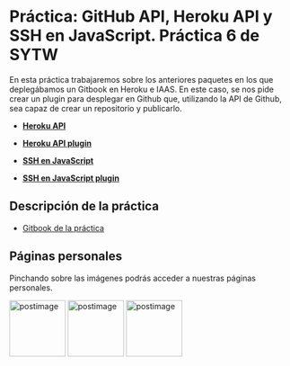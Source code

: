 # Práctica: GitHub API, Heroku API y SSH en JavaScript. Práctica 6 de SYTW
En esta práctica trabajaremos sobre los anteriores paquetes en los que deplegábamos un Gitbook en Heroku e IAAS.
En este caso, se nos pide crear un plugin para desplegar en Github que, utilizando la API de Github, sea capaz de crear un repositorio y publicarlo.

* **[Heroku API](https://github.com/ULL-ESIT-SYTW-1617/gitbook-start-heroku-rafadanipedro)**
* **[Heroku API plugin](https://github.com/ULL-ESIT-SYTW-1617/practica-plugins-heroku-rafadanipedro)**

* **[SSH en JavaScript](https://github.com/ULL-ESIT-SYTW-1617/gitbook-start-iaas-ull-es-rafadanipedro)**
* **[SSH en JavaScript plugin](https://github.com/ULL-ESIT-SYTW-1617/nueva-funcionalidad-para-el-paquete-npm-plugins-rafadanipedro)**

## Descripción de la práctica
 * [Gitbook de la práctica](https://casianorodriguezleon.gitbooks.io/ull-esit-1617/content/practicas/practicagithubapi.html)

## Páginas personales

Pinchando sobre las imágenes podrás acceder a nuestras páginas personales.

<a href='https://rafaherrero.github.io' target='_blank'><img src='https://avatars2.githubusercontent.com/u/11819652?v=3&s=400' border='0' alt='postimage' width='100px'/></a> <a href='https://danielramosacosta.github.io/' target='_blank'><img src='https://avatars2.githubusercontent.com/u/11427028?v=3&s=400' border='0' alt='postimage' width='100px'/></a> <a href='https://alu0100505078.github.io/' target='_blank'><img src='https://avatars3.githubusercontent.com/u/14938442?v=3&s=400' border='0' alt='postimage' width='100px'/></a>